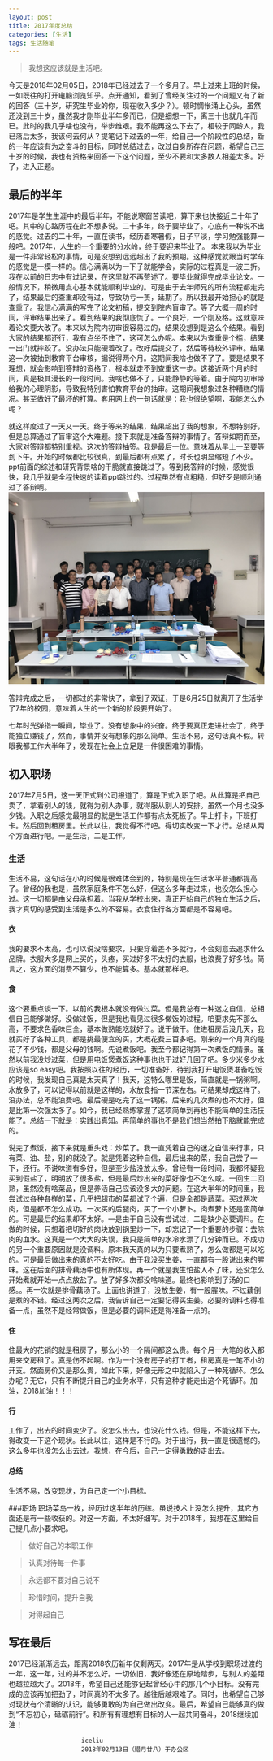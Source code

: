 ```yaml
---
layout: post
title: 2017年度总结
categories: [生活]
tags: 生活随笔
---
```


> 我想这应该就是生活吧。

今天是2018年02月05日，2018年已经过去了一个多月了。早上过来上班的时候，一如既往的打开电脑浏览知乎。点开通知，看到了曾经关注过的一个问题又有了新的回答（三十岁，研究生毕业的你，现在收入多少？）。顿时惆怅涌上心头，虽然还没到三十岁，虽然我才刚毕业半年多而已，但是细想一下，离三十也就几年而已。此时的我几乎啥也没有，举步维艰。我不能再这么下去了，相较于同龄人，我已落后太多，我该何去何从？提笔记下过去的一年，给自己一个阶段性的总结，新的一年应该有为之奋斗的目标，同时总结过去，改过自身所存在问题，希望自己三十岁的时候，我也有资格来回答一下这个问题，至少不要和太多数人相差太多。好了，进入正题。

## 最后的半年
2017年是学生生涯中的最后半年，不能说寒窗苦读吧，算下来也快接近二十年了吧。其中的心路历程在此不想多说。二十多年，终于要毕业了。心底有一种说不出的感觉。过去的二十年，一直在读书，经历着寒暑假，日子平淡，学习勉强能算一般吧。2017年，人生的一个重要的分水岭，终于要迎来毕业了。
本来我以为毕业是一件非常轻松的事情，可是没想到远远超出了我的预期。这种感觉就跟当时学车的感觉是一模一样的。信心满满以为一下子就能学会，实际的过程真是一波三折。我在以前的日志中有过记录，在这里就不再赘述了。要毕业就得完成毕业论文。一般情况下，稍微用点心基本就能顺利毕业的。可是由于去年师兄的所有流程都走完了，结果最后的查重却没有过，导致功亏一篑，延期了。所以我最开始担心的就是查重了。我信心满满的写完了论文初稿，提交到院内盲审了。等了大概一周的时间，评审结果出来了。看到结果的我彻底㤺了。一个良好，一个刚及格。这就意味着论文要大改了。本来以为院内初审很容易过的，结果没想到是这么个结果。看到大家的结果都还行，我有点坐不住了，这可怎么办呢。本来以为查重是个槛，结果一出门就摔跤了。没办法只能硬着改了。改好后提交了，然后等待校外评审。结果这一次被抽到教育平台审核，据说得两个月。这期间我啥也做不了了。要是结果不理想，就会影响到答辩的资格了，根本就走不到查重这一步。这接近两个月的时间，真是极其漫长的一段时间。我啥也做不了，只能静静的等着。由于院内初审带给我的心理阴影，导致我特别害怕教育平台的抽审。这期间我想象过各种糟糕的情况。甚至做好了最坏的打算。套用网上的一句话就是：我也很绝望啊，我能怎么办呢？

就这样度过了一天又一天。终于等来的结果，结果超出了我的想象，不想特别好，但是总算通过了盲审这个大难题。接下来就是准备答辩的事情了。答辩如期而至，大家对答辩都特别重视。这次的答辩抽签。我是最后一位。意味着从早上一至要等到下午。开始的时候都比较很真，到最后都有点累了，时长也明显缩短了不少。ppt前面的综述和研究背景啥的干脆就直接跳过了。等到我答辩的时候，感觉很快，我几乎就是全程快速的读着ppt跳过的。过程虽然有点粗糙，但好歹是顺利通过了答辩啊。
![master](/images/posts/review.jpg)

答辩完成之后，一切都过的非常快了，拿到了双证，于是6月25日就离开了生活学了7年的校园，意味着人生的一个新的阶段要开始了。

七年时光弹指一瞬间，毕业了。没有想象中的兴奋。终于要真正走进社会了，终于能独立赚钱了，然而，事情并没有想象的那么简单。生活不易，这句话真不假。转眼我都工作大半年了，发现在社会上立足是一件很困难的事情。

## 初入职场
2017年7月5日，这一天正式到公司报道了，算是正式入职了吧。从此算是把自己卖了，拿着别人的钱，就得为别人办事，就得服从别人的安排。虽然一个月也没多少钱。入职之后感觉最明显的就是生活工作都有点太死板了。早上打卡，下班打卡。然后回到租房里。长此以往，我觉得不行吧。得切实改变一下才行。总结从两个方面进行吧。一是生活，二是工作。

### 生活
生活不易，这句话在小的时候是很难体会到的，特别是现在生活水平普通都提高了。曾经的我也是，虽然家庭条件不怎么好，但这么多年走过来，也没怎么担心过。这一切都是由父母承担着。当我从学校出来，真正开始自己的独立生活之后，我才真切的感受到生活是多么的不容易。衣食住行各方面都是不容易吧。

#### 衣
我的要求不太高，也可以说没啥要求，只要穿着差不多就行，不会刻意去追求什么品牌。衣服大多是网上买的，头疼，买过好多不太好的衣服，也浪费了好多钱。简言之，这方面的消费不算少，也不能算多。基本就那样吧。

#### 食
这个要重点谈一下。以前的我根本就没有做过菜。但是我总有一种迷之自信，总相信自己能够做好。没做过饭，但是我也看见过很多做饭的过程。咱要求先不那么高，不要求色香味巨全，基本做熟能吃就好了。说干做干。住进租房后没几天，我就买好了各种工具，都是挑最便宜的买，大概花费三百多吧。刚来的一个月真的是花了不少钱，都是父母的钱啊。先说煮饭吧。我至今都记得第一次煮饭的情景。虽然以前我没炒过菜，但是用电饭煲煮饭这种事也也干过好几回了吧。多少米多少水应该是so easy吧。我按照以往的经历，一切准备好，待到我打开电饭煲准备吃饭的时候，我发现自己真是太天真了！我天，这特么哪里是饭，简直就是一锅粥啊。水放多了，可以记得以前就是这样的，水放食指一节深左右。可结果却成这样了。没办法，总不能浪费吧。最后硬是吃完了这一锅粥。后来的几次煮的也不太好，但是比第一次强太多了。如今，我已经熟练掌握了这项简单到再也不能简单的生活技能了。总结一下就是：实践出真知。再简单的事也不是我们想当然拍下脑就能完成的。

说完了煮饭，接下来就是重头戏：炒菜了。我一直凭着自己的迷之自信来行事，只有菜、油、盐，别的就没了。就是凭着这种自信，最后出来的菜，我自己尝了一下，还行。不说味道有多好，但是至少盐没放太多。曾经有一段时间，我都怀疑我买到假盐了，明明放了很多盐，但是最后炒出来的菜好像也不怎么咸。一回生二回熟，虽然没有啥菜品，但是养活自己应该没多大的问题。在这大半年的时间里，我尝试过各种各样的菜，几乎把超市的菜都试了个遍，但是全都是蔬菜。买过两次肉，但是都不怎么成功。一次买的后腿肉，买了一个小萝卜。肉煮萝卜还是蛮简单的。可是最后的结果却不太好。一是由于自己没有尝试过，二是缺少必要调料。在做的时候，只想着把切好的肉块放到锅里炒一下，却忘记了一个重要的步骤：去除肉的血水。这真是一个大大的失误，我只是简单的水冷水漂了几分钟而已。不成功的另一个重要原因就是没调料。原本我天真的以为只要煮熟了，怎么做都是可以吃的。可是最后做出来的真的不太好吃。由于我没买生姜，一直都有一股说出来的腥味。这在后面的排骨藕汤中也有所体现。再一个就是我生怕盐入不了味，还没怎么开始煮就开始一点点放盐了。放了好多次都没啥味道。最终也影响到了汤的口感。。再一次就是排骨藕汤了。上面也讲道了，没放生姜，有一股腥味。不过藕倒是煮的不错。经过这两次之后，我告诉自己一定要记得买生姜。必要的调料也得准备一点，虽然不是经常做饭，但是必要的调料还是得准备一点的。

#### 住
住最大的花销的就是租房了，那么小的一个隔间都这么贵。每个月一大笔的收入都用来交房租了。真是伤不起啊。作为一个没有房子的打工者，租房真是一笔不小的开支。然面房价又是那么贵，如此下来，好像无形之中就陷入了一种死循环。怎么办呢？无它，只有不断提升自己的业务水平，只有这种才能走出这个死循环。加油，2018加油！！！

#### 行
工作了，出去的时间变少了。没怎么出去，也没花什么钱。但是，不能这样下去，得改变一下这个现状。长此以往，这样是不行的。对于出行，我一直是很遗憾的。这么多年也没怎么出去过。我想，在今后，自己一定得勇敢的走出去。

#### 总结
生活不易，改变现状，为自己定一个小目标。

###职场
职场菜鸟一枚，经历过这半年的历练。虽说技术上没怎么提升，其它方面还是有一些收获的。对这一方面，不太好细写。对于2018年，我想在这里给自己提几点小要求吧。

> 做好自己的本职工作

> 认真对待每一件事

> 永远都不要对自己说不

> 珍惜时间，提升自我

> 对得起自己

## 写在最后
2017已经渐渐远去，距离2018农历新年仅剩两天。2017年是从学校到职场过渡的一年，这一年，过的并不怎么好。一切依旧，我好像还在原地踏步，与别人的差距也越拉越大了。2018年，希望自己还能够记起曾经心中的那几个小目标。没有完成的应该再加把劲了，时间真的不太多了。越往后越艰难了。同时，也希望自己够对现状有个清晰的认识，能够勇敢的为自己做出改变。最后，希望自己能够真的做到“不忘初心，砥砺前行”。和所有有理想有目标的人一起共同奋斗，2018继续加油！

						iceliu
						2018年02月13日（腊月廿八）于办公区

